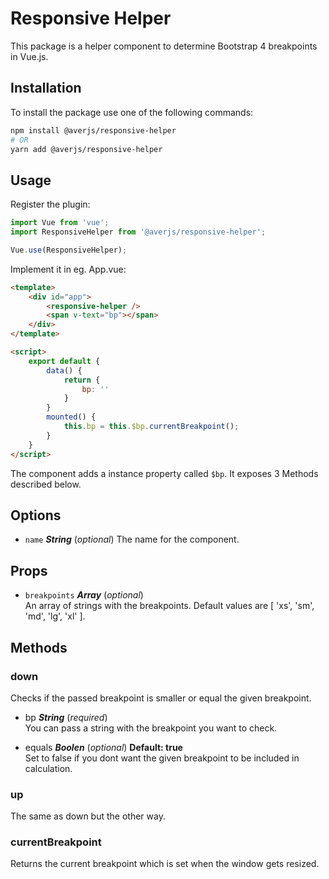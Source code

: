 # Responsive Helper

This package is a helper component to determine Bootstrap 4 breakpoints in Vue.js.

## Installation

To install the package use one of the following commands:

```bash
npm install @averjs/responsive-helper
# OR
yarn add @averjs/responsive-helper
```

## Usage

Register the plugin:
```js
import Vue from 'vue';
import ResponsiveHelper from '@averjs/responsive-helper';

Vue.use(ResponsiveHelper);
```

Implement it in eg. App.vue:
```html
<template>
    <div id="app">
        <responsive-helper />
        <span v-text="bp"></span>
    </div>
</template>

<script>
    export default {
        data() {
            return {
                bp: ''
            }
        }
        mounted() {
            this.bp = this.$bp.currentBreakpoint();
        }
    }
</script>
```

The component adds a instance property called `$bp`. It exposes 3 Methods described below.

## Options

- `name` ***String*** (*optional*)
The name for the component.

## Props

- `breakpoints` ***Array*** (*optional*)   
An array of strings with the breakpoints. Default values are [ 'xs', 'sm', 'md', 'lg', 'xl' ].

## Methods

### down
Checks if the passed breakpoint is smaller or equal the given breakpoint.

- bp ***String*** (*required*)  
You can pass a string with the breakpoint you want to check.

- equals ***Boolen*** (*optional*) **Default: true**  
Set to false if you dont want the given breakpoint to be included in calculation.

### up
The same as down but the other way.

### currentBreakpoint
Returns the current breakpoint which is set when the window gets resized.
